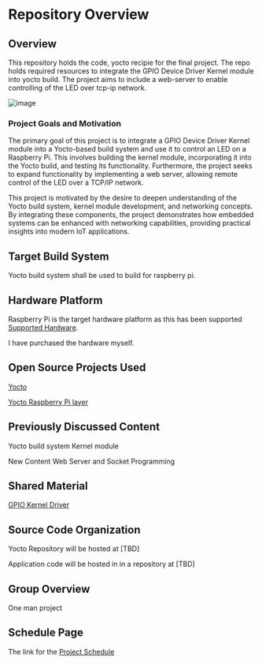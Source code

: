 # Repository Overview

## Overview
This repository holds the code, yocto recipie for the final project. The repo holds required resources to integrate the GPIO Device Driver Kernel module into yocto build. The project aims to include a web-server to enable controlling of the LED over tcp-ip network.

![image](https://github.com/user-attachments/assets/9a49111a-0cac-4ab3-ab3a-1277dd9c3603)

### Project Goals and Motivation

The primary goal of this project is to integrate a GPIO Device Driver Kernel module into a Yocto-based build system and use it to control an LED on a Raspberry Pi. This involves building the kernel module, incorporating it into the Yocto build, and testing its functionality. Furthermore, the project seeks to expand functionality by implementing a web server, allowing remote control of the LED over a TCP/IP network. 

This project is motivated by the desire to deepen understanding of the Yocto build system, kernel module development, and networking concepts. By integrating these components, the project demonstrates how embedded systems can be enhanced with networking capabilities, providing practical insights into modern IoT applications. 

## Target Build System

Yocto build system shall be used to build for raspberry pi.

## Hardware Platform
Raspberry Pi is the target hardware platform as this has been supported [Supported Hardware](https://github.com/cu-ecen-aeld/yocto-assignments-base/wiki/Build-basic-YOCTO-image-for-RaspberryPi).

I have purchased the hardware myself.

## Open Source Projects Used
[Yocto](https://www.yoctoproject.org/)

[Yocto Raspberry Pi layer](https://github.com/agherzan/meta-raspberrypi)

## Previously Discussed Content

Yocto build system
Kernel module

New Content
Web Server and Socket Programming 

## Shared Material
[GPIO Kernel Driver](https://github.com/cu-ecen-aeld/yocto-assignments-base/wiki/GPIO-Kernel-Driver-on-Yocto)

## Source Code Organization
Yocto Repository will be hosted at [TBD]

Application code will be hosted in in a repository at [TBD]

## Group Overview
One man project 

## Schedule Page
The link for the [Project Schedule](https://github.com/users/mukesh2006/projects/9)
